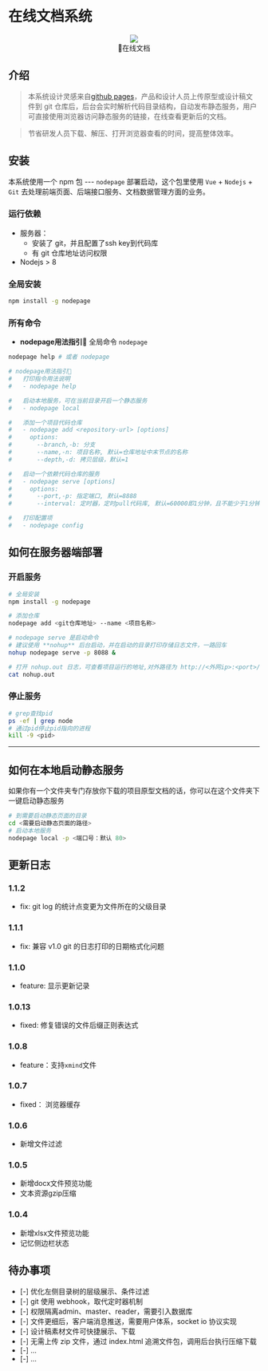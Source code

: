 
# 在线文档系统

<div style="text-align: center;">
  <img src="pic-moren.png">
  <div>📃在线文档</div>
</div>

## 介绍
> 本系统设计灵感来自[github pages](https://pages.github.com/)，产品和设计人员上传原型或设计稿文件到 git 仓库后，后台会实时解析代码目录结构，自动发布静态服务，用户可直接使用浏览器访问静态服务的链接，在线查看更新后的文档。

> 节省研发人员下载、解压、打开浏览器查看的时间，提高整体效率。
<!-- - 工作空间模式： 产品制作原型 -> 本地压缩打包 -> 打开浏览器登录工作空间 ->  -->

## 安装
本系统使用一个 npm 包 --- `nodepage` 部署启动，这个包里使用 `Vue` + `Nodejs` + `Git` 去处理前端页面、后端接口服务、文档数据管理方面的业务。

### 运行依赖
- 服务器：
  - 安装了 git，并且配置了ssh key到代码库
  - 有 git 仓库地址访问权限
- Nodejs > 8

### 全局安装
``` sh
npm install -g nodepage
```

### 所有命令
- **nodepage用法指引📖** 全局命令 `nodepage`
``` sh
nodepage help # 或者 nodepage

# nodepage用法指引📖
#   打印指令用法说明
#   - nodepage help

#   启动本地服务，可在当前目录开启一个静态服务
#   - nodepage local

#   添加一个项目代码仓库
#   - nodepage add <repository-url> [options]
#     options:
#       --branch,-b: 分支
#       --name,-n: 项目名称, 默认=仓库地址中末节点的名称
#       --depth,-d: 拷贝层级，默认=1

#   启动一个依赖代码仓库的服务
#   - nodepage serve [options]
#     options:
#       --port,-p: 指定端口, 默认=8888
#       --interval: 定时器，定时pull代码库, 默认=60000即1分钟，且不能少于1分钟

#   打印配置项
#   - nodepage config
```


## 如何在服务器端部署

### 开启服务
```bash
# 全局安装
npm install -g nodepage

# 添加仓库
nodepage add <git仓库地址> --name <项目名称>

# nodepage serve 是启动命令
# 建议使用 **nohup** 后台启动，并在启动的目录打印存储日志文件，一路回车
nohup nodepage serve -p 8088 &

# 打开 nohup.out 日志，可查看项目运行的地址,对外路径为 http://<外网ip>:<port>/app/project/<配置项中项目名称>
cat nohup.out
```

### 停止服务
```bash
# grep查找pid
ps -ef | grep node
# 通过pid停止pid指向的进程
kill -9 <pid>
```

- - - - - - - 

## 如何在本地启动静态服务
如果你有一个文件夹专门存放你下载的项目原型文档的话，你可以在这个文件夹下一键启动静态服务
```bash
# 到需要启动静态页面的目录
cd <需要启动静态页面的路径>
# 启动本地服务
nodepage local -p <端口号：默认 80>
```

## 更新日志
### 1.1.2
- fix: git log 的统计点变更为文件所在的父级目录
### 1.1.1
- fix: 兼容 v1.0 git 的日志打印的日期格式化问题
### 1.1.0
- feature: 显示更新记录
### 1.0.13 
- fixed: 修复错误的文件后缀正则表达式
### 1.0.8
- feature：支持`xmind`文件
### 1.0.7
- fixed： 浏览器缓存
### 1.0.6
- 新增文件过滤
### 1.0.5
- 新增docx文件预览功能
- 文本资源gzip压缩
### 1.0.4
- 新增xlsx文件预览功能
- 记忆侧边栏状态


## 待办事项
- [-] 优化左侧目录树的层级展示、条件过滤
- [-] git 使用 webhook，取代定时器机制
- [-] 权限隔离admin、master、reader，需要引入数据库
- [-] 文件更细后，客户端消息推送，需要用户体系，socket io 协议实现
- [-] 设计稿素材文件可快捷展示、下载
- [-] 无需上传 zip 文件，通过 index.html 追溯文件包，调用后台执行压缩下载
- [-] ...
- [-] ...
